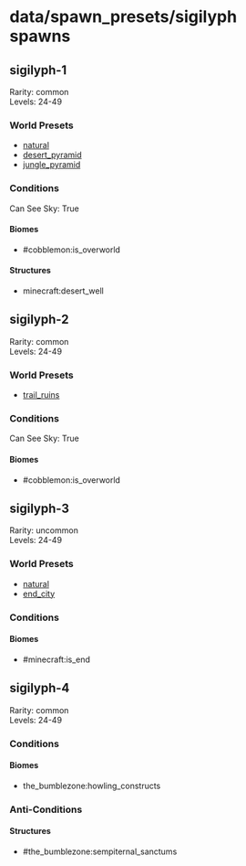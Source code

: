 # data/spawn_presets/sigilyph spawns  
  
## sigilyph-1  
Rarity: common  
Levels: 24-49  
  
### World Presets  
* [natural](/data/world_presets/natural.md)  
* [desert_pyramid](/data/world_presets/desert_pyramid.md)  
* [jungle_pyramid](/data/world_presets/jungle_pyramid.md)  
  
### Conditions  
Can See Sky: True  
  
#### Biomes  
  * #cobblemon:is_overworld
  
  
#### Structures  
  * minecraft:desert_well
  
  
## sigilyph-2  
Rarity: common  
Levels: 24-49  
  
### World Presets  
* [trail_ruins](/data/world_presets/trail_ruins.md)  
  
### Conditions  
Can See Sky: True  
  
#### Biomes  
  * #cobblemon:is_overworld
  
  
## sigilyph-3  
Rarity: uncommon  
Levels: 24-49  
  
### World Presets  
* [natural](/data/world_presets/natural.md)  
* [end_city](/data/world_presets/end_city.md)  
  
### Conditions  
  
#### Biomes  
  * #minecraft:is_end
  
  
## sigilyph-4  
Rarity: common  
Levels: 24-49  
  
### Conditions  
  
#### Biomes  
  * the_bumblezone:howling_constructs
  
  
### Anti-Conditions  
  
#### Structures  
  * #the_bumblezone:sempiternal_sanctums
  
